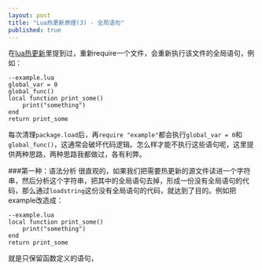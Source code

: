 ```yaml
---
layout: post
title: "Lua热更新原理(3) - 全局语句"
published: true
---
```


在[lua热更新](http://asqbtcupid.github.io/hotupdte-implement/)里提到过，重新require一个文件，会重新执行该文件的全局语句，例如：

	--example.lua
	global_var = 0
    global_func()
	local function print_some() 
    	print("something")
	end
	return print_some
   
每次清理`package.load`后，再`require "example"`都会执行`global_var = 0`和`global_func()`，这通常会破坏代码逻辑。怎么样才能不执行这些语句呢，这里提供两种思路，两种思路我都做过，各有利弊。

###第一种：语法分析
很直观的，如果我们把需要热更新的源文件读进一个字符串，然后分析这个字符串，把其中的全局语句去掉，形成一份没有全局语句的代码，那么通过`loadstring`这份没有全局语句的代码，就达到了目的。例如把example改造成：
	
    --example.lua
    local function print_some()
    	print("something")
    end
    return print_some

就是只保留函数定义的语句，



